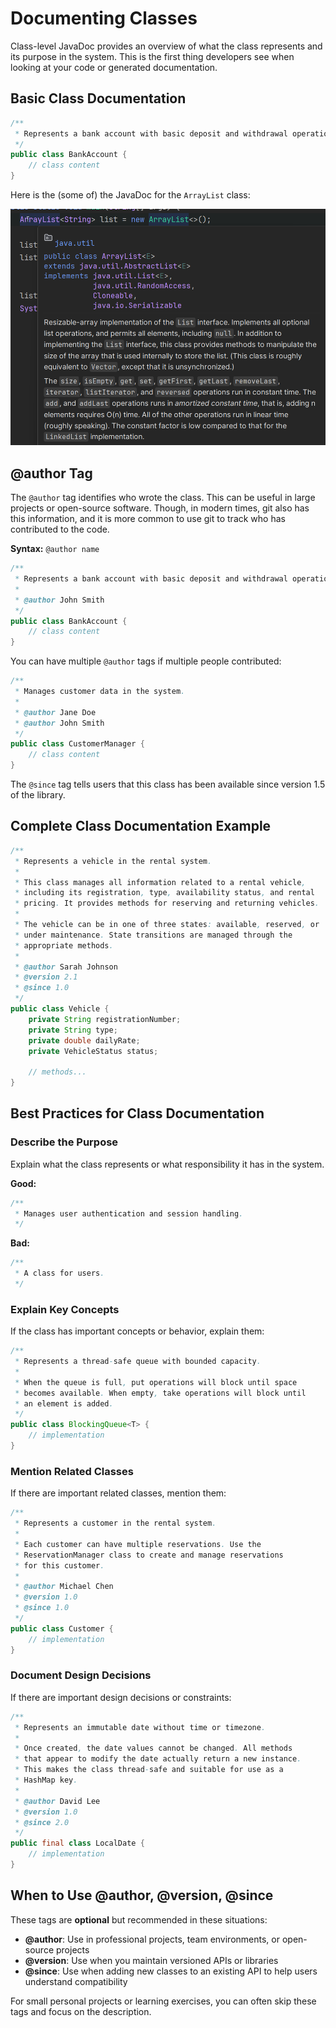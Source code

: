 # Documenting Classes

Class-level JavaDoc provides an overview of what the class represents and its purpose in the system. This is the first thing developers see when looking at your code or generated documentation.

## Basic Class Documentation

```java
/**
 * Represents a bank account with basic deposit and withdrawal operations.
 */
public class BankAccount {
    // class content
}
```

Here is the (some of) the JavaDoc for the `ArrayList` class:

![JavaDoc for ArrayList class](Resources/ArrayListClassDoc.png)

## @author Tag

The `@author` tag identifies who wrote the class. This can be useful in large projects or open-source software. Though, in modern times, git also has this information, and it is more common to use git to track who has contributed to the code.

**Syntax:** `@author name`

```java
/**
 * Represents a bank account with basic deposit and withdrawal operations.
 * 
 * @author John Smith
 */
public class BankAccount {
    // class content
}
```

You can have multiple `@author` tags if multiple people contributed:

```java
/**
 * Manages customer data in the system.
 * 
 * @author Jane Doe
 * @author John Smith
 */
public class CustomerManager {
    // class content
}
```


The `@since` tag tells users that this class has been available since version 1.5 of the library.

## Complete Class Documentation Example

```java
/**
 * Represents a vehicle in the rental system.
 * 
 * This class manages all information related to a rental vehicle,
 * including its registration, type, availability status, and rental
 * pricing. It provides methods for reserving and returning vehicles.
 * 
 * The vehicle can be in one of three states: available, reserved, or
 * under maintenance. State transitions are managed through the
 * appropriate methods.
 * 
 * @author Sarah Johnson
 * @version 2.1
 * @since 1.0
 */
public class Vehicle {
    private String registrationNumber;
    private String type;
    private double dailyRate;
    private VehicleStatus status;
    
    // methods...
}
```

## Best Practices for Class Documentation

### Describe the Purpose
Explain what the class represents or what responsibility it has in the system.

**Good:**
```java
/**
 * Manages user authentication and session handling.
 */
```

**Bad:**
```java
/**
 * A class for users.
 */
```

### Explain Key Concepts
If the class has important concepts or behavior, explain them:

```java
/**
 * Represents a thread-safe queue with bounded capacity.
 * 
 * When the queue is full, put operations will block until space
 * becomes available. When empty, take operations will block until
 * an element is added.
 */
public class BlockingQueue<T> {
    // implementation
}
```

### Mention Related Classes
If there are important related classes, mention them:

```java
/**
 * Represents a customer in the rental system.
 * 
 * Each customer can have multiple reservations. Use the
 * ReservationManager class to create and manage reservations
 * for this customer.
 * 
 * @author Michael Chen
 * @version 1.0
 * @since 1.0
 */
public class Customer {
    // implementation
}
```

### Document Design Decisions
If there are important design decisions or constraints:

```java
/**
 * Represents an immutable date without time or timezone.
 * 
 * Once created, the date values cannot be changed. All methods
 * that appear to modify the date actually return a new instance.
 * This makes the class thread-safe and suitable for use as a
 * HashMap key.
 * 
 * @author David Lee
 * @version 1.0
 * @since 2.0
 */
public final class LocalDate {
    // implementation
}
```

## When to Use @author, @version, @since

These tags are **optional** but recommended in these situations:

- **@author**: Use in professional projects, team environments, or open-source projects
- **@version**: Use when you maintain versioned APIs or libraries
- **@since**: Use when adding new classes to an existing API to help users understand compatibility

For small personal projects or learning exercises, you can often skip these tags and focus on the description.

